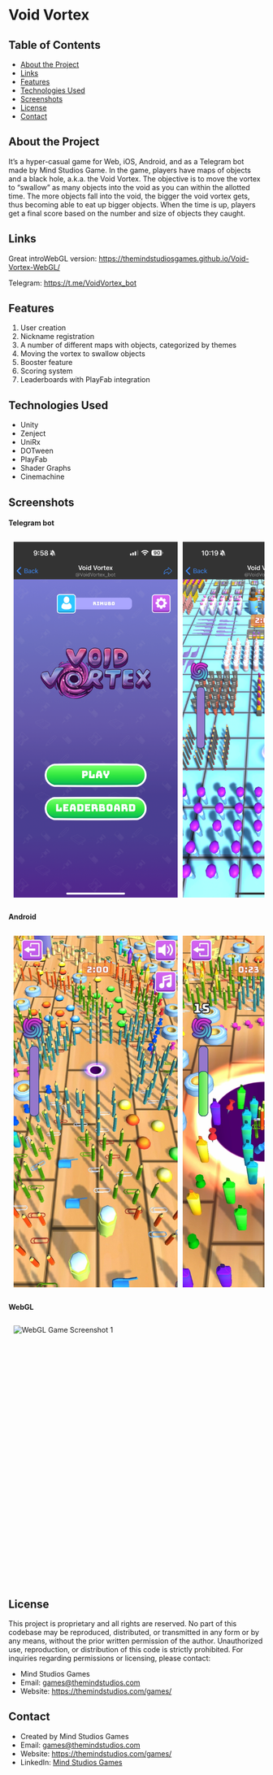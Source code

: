 # Void Vortex

## Table of Contents

- [About the Project](#about-the-project)
- [Links](#links)
- [Features](#features)
- [Technologies Used](#technologies-used)
- [Screenshots](#screenshots)
- [License](#license)
- [Contact](#contact)

## About the Project

It’s a hyper-casual game for Web, iOS, Android, and as a Telegram bot made by Mind Studios Game. In the game, players have maps of objects and a black hole, a.k.a. the Void Vortex. The objective is to move the vortex to “swallow” as many objects into the void as you can within the allotted time. The more objects fall into the void, the bigger the void vortex gets, thus becoming able to eat up bigger objects. When the time is up, players get a final score based on the number and size of objects they caught.

## Links

Great introWebGL version: https://themindstudiosgames.github.io/Void-Vortex-WebGL/

Telegram: https://t.me/VoidVortex_bot

## Features

1. User creation
1. Nickname registration
1. A number of different maps with objects, categorized by themes
1. Moving the vortex to swallow objects
1. Booster feature
1. Scoring system
1. Leaderboards with PlayFab integration

## Technologies Used

* Unity
* Zenject
* UniRx
* DOTween
* PlayFab
* Shader Graphs
* Cinemachine

## Screenshots

#### Telegram bot
<div style="display: flex; overflow-x: auto; padding: 10px; white-space: nowrap;">
  <img src="Screenshots/IMG_2698.PNG" alt="Telegram Bot Main Screen" width="323px" height="700px" style="margin-right: 10px;"/>
  <img src="Screenshots/IMG_2711.PNG" alt="Telegram Bot Game Screenshot 1" width="323px" height="700px" style="margin-right: 10px;"/>
  <img src="Screenshots/IMG_2712.PNG" alt="Telegram Bot Game Screenshot 2" width="323px" height="700px" style="margin-right: 10px;"/>
  <img src="Screenshots/IMG_2713.PNG" alt="Telegram Bot Result Screen" width="323px" height="700px"/>
</div>

#### Android
<div style="display: flex; overflow-x: auto; padding: 10px; white-space: nowrap;">
  <img src="Screenshots/Android_1.jpg" alt="Android Game Screenshot 1" width="323px" height="692px" style="margin-right: 10px;"/>
  <img src="Screenshots/Android_2.jpg" alt="Android Game Screenshot 2" width="323px" height="692px"/>
</div>

#### WebGL
<div style="display: flex; overflow-x: auto; padding: 10px; white-space: nowrap;">
  <img src="Screenshots/WebGL_2.PNG" alt="WebGL Game Screenshot 1" width="864px" height="496px" style="margin-right: 10px;"/>
  <img src="Screenshots/WebGL_3.PNG" alt="WebGL Result Screen" width="864px" height="496px"/>
</div>

## License

This project is proprietary and all rights are reserved. No part of this codebase may be reproduced, distributed, or transmitted in any form or by any means, without the prior written permission of the author. Unauthorized use, reproduction, or distribution of this code is strictly prohibited.
For inquiries regarding permissions or licensing, please contact:
* Mind Studios Games
* Email: [games@themindstudios.com](mailto:games@themindstudios.com)
* Website: https://themindstudios.com/games/

## Contact

* Created by Mind Studios Games
* Email: [games@themindstudios.com](mailto:games@themindstudios.com)
* Website: https://themindstudios.com/games/
* LinkedIn: [Mind Studios Games](https://www.linkedin.com/company/mindstudiosgames/)

